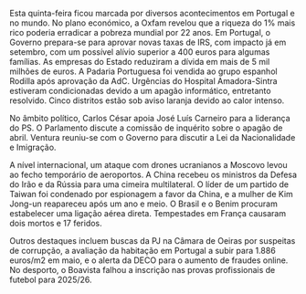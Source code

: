 Esta quinta-feira ficou marcada por diversos acontecimentos em Portugal e no mundo. No plano económico, a Oxfam revelou que a riqueza do 1% mais rico poderia erradicar a pobreza mundial por 22 anos. Em Portugal, o Governo prepara-se para aprovar novas taxas de IRS, com impacto já em setembro, com um possível alívio superior a 400 euros para algumas famílias. As empresas do Estado reduziram a dívida em mais de 5 mil milhões de euros. A Padaria Portuguesa foi vendida ao grupo espanhol Rodilla após aprovação da AdC. Urgências do Hospital Amadora-Sintra estiveram condicionadas devido a um apagão informático, entretanto resolvido. Cinco distritos estão sob aviso laranja devido ao calor intenso.

No âmbito político, Carlos César apoia José Luís Carneiro para a liderança do PS. O Parlamento discute a comissão de inquérito sobre o apagão de abril. Ventura reuniu-se com o Governo para discutir a Lei da Nacionalidade e Imigração.

A nível internacional, um ataque com drones ucranianos a Moscovo levou ao fecho temporário de aeroportos. A China recebeu os ministros da Defesa do Irão e da Rússia para uma cimeira multilateral. O líder de um partido de Taiwan foi condenado por espionagem a favor da China, e a mulher de Kim Jong-un reapareceu após um ano e meio. O Brasil e o Benim procuram estabelecer uma ligação aérea direta. Tempestades em França causaram dois mortos e 17 feridos.

Outros destaques incluem buscas da PJ na Câmara de Oeiras por suspeitas de corrupção, a avaliação da habitação em Portugal a subir para 1.886 euros/m2 em maio, e o alerta da DECO para o aumento de fraudes online. No desporto, o Boavista falhou a inscrição nas provas profissionais de futebol para 2025/26.